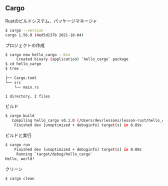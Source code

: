 ## Cargo
Rustのビルドシステム、パッケージマネージャ

```bash
$ cargo --version
cargo 1.56.0 (4ed5d137b 2021-10-04)
```

プロジェクトの作成
```bash
$ cargo new hello_cargo --bin
     Created binary (application) `hello_cargo` package
$ cd hello_cargo
$ tree .
.
├── Cargo.toml
└── src
    └── main.rs

1 directory, 2 files
```

ビルド
```bash
$ cargo build
   Compiling hello_cargo v0.1.0 (/Users/dev/lessons/lesson-rust/hello_cargo)
    Finished dev [unoptimized + debuginfo] target(s) in 0.89s
```

ビルドと実行
```bash
$ cargo run
    Finished dev [unoptimized + debuginfo] target(s) in 0.00s
     Running `target/debug/hello_cargo`
Hello, world!
```

クリーン
```bash
$ cargo clean
```
